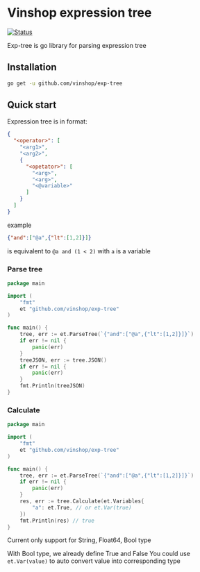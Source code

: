 # Vinshop expression tree

[![Status](https://github.com/vinshop/exp-tree/actions/workflows/go.yml/badge.svg?branch=main)](https://github.com/vinshop/exp-tree/actions/workflows/go.yml)

Exp-tree is go library for parsing expression tree

## Installation
```sh
go get -u github.com/vinshop/exp-tree
```
## Quick start
Expression tree is in format:
```json
{
  "<operator>": [
    "<arg1>",
    "<arg2>",
    {
      "<opetator>": [
        "<arg>",
        "<arg>",
        "<@variable>"
      ]
    }
  ]
}
```
example
```json
{"and":["@a",{"lt":[1,2]}]}
```
is equivalent to `@a and (1 < 2)` with `a` is a variable
### Parse tree
```go
package main

import (
	"fmt"
	et "github.com/vinshop/exp-tree"
)

func main() {
	tree, err := et.ParseTree(`{"and":["@a",{"lt":[1,2]}]}`)
	if err != nil {
		panic(err)
	}
	treeJSON, err := tree.JSON()
	if err != nil {
		panic(err)
	}
	fmt.Println(treeJSON)
}
```
### Calculate
```go
package main

import (
	"fmt"
	et "github.com/vinshop/exp-tree"
)

func main() {
	tree, err := et.ParseTree(`{"and":["@a",{"lt":[1,2]}]}`)
	if err != nil {
		panic(err)
	}
	res, err := tree.Calculate(et.Variables{
		"a": et.True, // or et.Var(true)
	})
	fmt.Println(res) // true
}
```
Current only support for String, Float64, Bool type

With Bool type, we already define True and False
You could use `et.Var(value)` to auto convert value into corresponding type